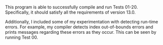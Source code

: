 This program is able to successfully compile and run Tests 01-20.
Specifically, it should satisfy all the requirements of version 13.0.

Additionally, I included some of my experimentation with detecting run-time
errors. For example, my compiler detects index out-of-bounds errors and prints
messages regarding these errors as they occur.  This can be seen by running Test 00.